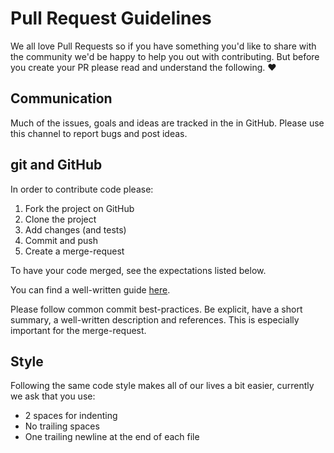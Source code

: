 # Pull Request Guidelines

We all love Pull Requests so if you have something you'd like to share with the community we'd be happy to help you out with contributing. But before you create your PR please read and understand the following. :heart:

## Communication

Much of the issues, goals and ideas are tracked in the in GitHub. Please use this channel to report bugs and post ideas.

## git and GitHub

In order to contribute code please:

1. Fork the project on GitHub
2. Clone the project
3. Add changes (and tests)
4. Commit and push
5. Create a merge-request

To have your code merged, see the expectations listed below.

You can find a well-written guide [here](https://help.github.com/articles/fork-a-repo).

Please follow common commit best-practices. Be explicit, have a short summary, a well-written description and references. This is especially important for the merge-request.

## Style

Following the same code style makes all of our lives a bit easier, currently we ask that you use:

- 2 spaces for indenting
- No trailing spaces
- One trailing newline at the end of each file
